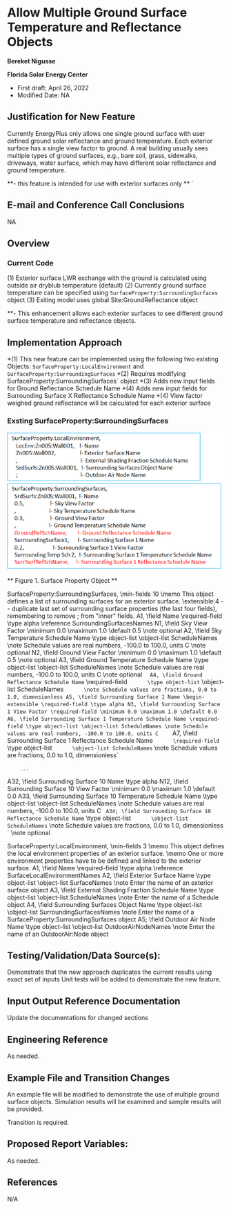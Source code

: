 Allow Multiple Ground Surface Temperature and Reflectance Objects
======================

**Bereket Nigusse**

**Florida Solar Energy Center**

 - First draft: April 26, 2022
 - Modified Date: NA

## Justification for New Feature ##

Currently EnergyPlus only allows one single ground surface with user defined ground solar reflectance and ground temperature. Each exterior surface has a single view factor to ground. A real building usually sees multiple types of ground surfaces, e.g., bare soil, grass, sidewalks, driveways, water surface, which may have different solar reflectance and ground temperature.

**- this feature is intended for use with exterior surfaces only **
`
## E-mail and  Conference Call Conclusions ##

NA

## Overview ##

### Current Code ###

(1) Exterior surface LWR exchange with the ground is calculated using outside air dryblub temperature (default)
(2) Currently ground surface temperature can be specified using `SurfaceProperty:SurroundingSurfaces` object 
(3) Exiting model uses global Site:GroundReflectance object

**- This enhancement allows each exterior surfaces to see different ground surface temperature and reflectance objects.

## Implementation Approach ##

*(1) This new feature can be implemented using the following two existing Objects:
`SurfaceProperty:LocalEnvironment` and `SurfaceProperty:SurroundingSurfaces`
*(2) Requires modifying SurfaceProperty:SurroundingSurfaces` object
*(3) Adds new input fields for Ground Reflectance Schedule Name
*(4) Adds new input fields for Surrounding Surface X Reflectance Schedule Name
*(4) View factor weighed ground reflectance will be calculated for each exterior surface

### Exsting SurfaceProperty:SurroundingSurfaces ###



![Figure 1](GroundSurfaceProperties_I.PNG)

** Figure 1. Surface Property Object **
 
SurfaceProperty:SurroundingSurfaces,
       \min-fields 10
       \memo This object defines a list of surrounding surfaces for an exterior surface.
       \extensible:4 -- duplicate last set of surrounding surface properties (the last four fields), remembering to remove ; from "inner" fields.
   A1, \field Name
       \required-field
       \type alpha
       \reference SurroundingSurfacesNames
   N1, \field Sky View Factor
       \minimum 0.0
       \maximum 1.0
       \default 0.5
       \note optional
   A2, \field Sky Temperature Schedule Name
       \type object-list
       \object-list ScheduleNames
       \note Schedule values are real numbers, -100.0 to 100.0, units C
       \note optional
   N2, \field Ground View Factor
       \minimum 0.0
       \maximum 1.0
       \default 0.5
       \note optional
   A3, \field Ground Temperature Schedule Name
       \type object-list
       \object-list ScheduleNames
       \note Schedule values are real numbers, -100.0 to 100.0, units C
       \note optional
`   A4, \field Ground Reflectance Schedule Name
`       \required-field
`       \type object-list
`       \object-list ScheduleNames
`       \note Schedule values are fractions, 0.0 to 1.0, dimensionless
   A5, \field Surrounding Surface 1 Name
       \begin-extensible
       \required-field
       \type alpha
   N3, \field Surrounding Surface 1 View Factor
       \required-field
       \minimum 0.0
       \maximum 1.0
       \default 0.0
   A6, \field Surrounding Surface 1 Temperature Schedule Name
       \required-field
       \type object-list
       \object-list ScheduleNames
       \note Schedule values are real numbers, -100.0 to 100.0, units C	   
`   A7, \field Surrounding Surface 1 Reflectance Schedule Name
`       \required-field
`       \type object-list
`       \object-list ScheduleNames
`       \note Schedule values are fractions, 0.0 to 1.0, dimensionless`
 
        ...
		
  A32, \field Surrounding Surface 10 Name
       \type alpha
  N12, \field Surrounding Surface 10 View Factor
       \minimum 0.0
       \maximum 1.0
       \default 0.0
  A33, \field Surrounding Surface 10 Temperature Schedule Name
       \type object-list
       \object-list ScheduleNames
       \note Schedule values are real numbers, -100.0 to 100.0, units C
`  A34; \field Surrounding Surface 10 Reflectance Schedule Name
`       \type object-list
`       \object-list ScheduleNames
`       \note Schedule values are fractions, 0.0 to 1.0, dimensionless
`       \note optional	

SurfaceProperty:LocalEnvironment,
       \min-fields 3
       \memo This object defines the local environment properties of an exterior surface.
       \memo One or more environment properties have to be defined and linked to the exterior surface.
   A1, \field Name
       \required-field
       \type alpha
       \reference SurfaceLocalEnvironmentNames
   A2, \field Exterior Surface Name
       \type object-list
       \object-list SurfaceNames
       \note Enter the name of an exterior surface object
   A3, \field External Shading Fraction Schedule Name
       \type object-list
       \object-list ScheduleNames
       \note Enter the name of a Schedule object
   A4, \field Surrounding Surfaces Object Name
       \type object-list
       \object-list SurroundingSurfacesNames
       \note Enter the name of a SurfaceProperty:SurroundingSurfaces object
   A5; \field Outdoor Air Node Name
       \type object-list
       \object-list OutdoorAirNodeNames
       \note Enter the name of an OutdoorAir:Node object
	   
## Testing/Validation/Data Source(s): ##

Demonstrate that the new approach duplicates the current results using exact set of inputs
Unit tests will be added to demonstrate the new feature.

## Input Output Reference Documentation ##

Update the documentations for changed sections

## Engineering Reference ##

As needed.

## Example File and Transition Changes ##

An example file will be modified to demonstrate the use of multiple ground surface objects. Simulation results will be examined and sample results will be provided.

Transition is required.

## Proposed Report Variables: ##

As needed.


## References ##

N/A
